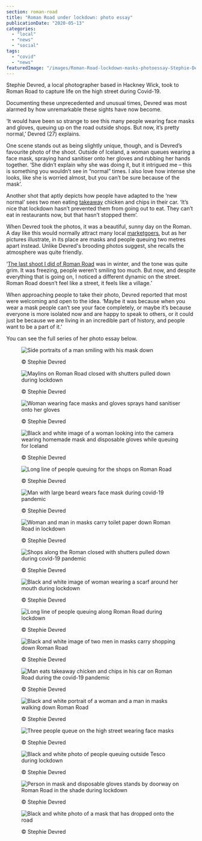```yaml
---
section: roman-road
title: "Roman Road under lockdown: photo essay"
publicationDate: "2020-05-13"
categories: 
  - "local"
  - "news"
  - "social"
tags: 
  - "covid"
  - "news"
featuredImage: "/images/Roman-Road-lockdown-masks-photoessay-Stephie-Devred-32.jpg"
---
```


Stephie Devred, a local photographer based in Hackney Wick, took to Roman Road to capture life on the high street during Covid-19. 

Documenting these unprecedented and unusual times, Devred was most alarmed by how unremarkable these sights have now become. 

‘It would have been so strange to see this many people wearing face masks and gloves, queuing up on the road outside shops. But now, it’s pretty normal,’ Devred (27) explains. 

One scene stands out as being slightly unique, though, and is Devred’s favourite photo of the shoot. Outside of Iceland, a woman queues wearing a face mask, spraying hand sanitiser onto her gloves and rubbing her hands together. ‘She didn’t explain why she was doing it, but it intrigued me – this is something you wouldn’t see in “normal” times. I also love how intense she looks, like she is worried almost, but you can’t be sure because of the mask’.

Another shot that aptly depicts how people have adapted to the ‘new normal’ sees two men eating [takeaway](https://romanroadlondon.com/best-fish-and-chips/) chicken and chips in their car. ‘It’s nice that lockdown hasn’t prevented them from going out to eat. They can’t eat in restaurants now, but that hasn’t stopped them’. 

When Devred took the photos, it was a beautiful, sunny day on the Roman. A day like this would normally attract many local [marketgoers](https://romanroadlondon.com/roman-road-market-archive-old-images-90s/), but as her pictures illustrate, in its place are masks and people queuing two metres apart instead. Unlike Devred's brooding photos suggest, she recalls the atmosphere was quite friendly.

‘[The last shoot I did of Roman Road](https://romanroadlondon.com/stephie-devred-photography-portraits-roman-road/) was in winter, and the tone was quite grim. It was freezing, people weren’t smiling too much. But now, and despite everything that is going on, I noticed a different dynamic on the street. Roman Road doesn’t feel like a street, it feels like a village.’

When approaching people to take their photo, Devred reported that most were welcoming and open to the idea. ‘Maybe it was because when you wear a mask people can’t see your face completely, or maybe it’s because everyone is more isolated now and are happy to speak to others, or it could just be because we are living in an incredible part of history, and people want to be a part of it.’ 

You can see the full series of her photo essay below.

<figure>

![Side portraits of a man smiling with his mask down](/images/Roman-Road-lockdown-masks-photoessay-Stephie-Devred-28.jpg)

<figcaption>

© Stephie Devred

</figcaption>

</figure>

<figure>

![Maylins on Roman Road closed with shutters pulled down during lockdown](/images/Roman-Road-lockdown-masks-photoessay-Stephie-Devred-14.jpg)

<figcaption>

© Stephie Devred

</figcaption>

</figure>

<figure>

![Woman wearing face masks and gloves sprays hand sanitiser onto her gloves](/images/Roman-Road-lockdown-masks-photoessay-Stephie-Devred-15-1024x679.jpg)

<figcaption>

© Stephie Devred

</figcaption>

</figure>

<figure>

![Black and white image of a woman looking into the camera wearing homemade mask and disposable gloves while queuing for Iceland](/images/Roman-Road-lockdown-masks-photoessay-Stephie-Devred-16.jpg)

<figcaption>

© Stephie Devred

</figcaption>

</figure>

<figure>

![Long line of people queuing for the shops on Roman Road](/images/Roman-Road-lockdown-masks-photoessay-Stephie-Devred-26-1024x679.jpg)

<figcaption>

© Stephie Devred

</figcaption>

</figure>

<figure>

![Man with large beard wears face mask during covid-19 pandemic](/images/Roman-Road-lockdown-masks-photoessay-Stephie-Devred-13.jpg)

<figcaption>

© Stephie Devred

</figcaption>

</figure>

<figure>

![Woman and man in masks carry toilet paper down Roman Road in lockdown](/images/Roman-Road-lockdown-masks-photoessay-Stephie-Devred-5.jpg)

<figcaption>

© Stephie Devred

</figcaption>

</figure>

<figure>

![Shops along the Roman closed with shutters pulled down during covid-19 pandemic](/images/Roman-Road-lockdown-masks-photoessay-Stephie-Devred-4-1024x679.jpg)

<figcaption>

© Stephie Devred

</figcaption>

</figure>

<figure>

![Black and white image of woman wearing a scarf around her mouth during lockdown](/images/Roman-Road-lockdown-masks-photoessay-Stephie-Devred-11.jpg)

<figcaption>

© Stephie Devred

</figcaption>

</figure>

<figure>

![Long line of people queuing along Roman Road during lockdown](/images/Roman-Road-lockdown-masks-photoessay-Stephie-Devred-25.jpg)

<figcaption>

© Stephie Devred

</figcaption>

</figure>

<figure>

![Black and white image of two men in masks carry shopping down Roman Road](/images/Roman-Road-lockdown-masks-photoessay-Stephie-Devred-7.jpg)

<figcaption>

© Stephie Devred

</figcaption>

</figure>

<figure>

![Man eats takeaway chicken and chips in his car on Roman Road during the covid-19 pandemic](/images/Roman-Road-lockdown-masks-photoessay-Stephie-Devred-12.jpg)

<figcaption>

© Stephie Devred

</figcaption>

</figure>

<figure>

![Black and white portrait of a woman and a man in masks walking down Roman Road](/images/Roman-Road-lockdown-masks-photoessay-Stephie-Devred-30.jpg)

<figcaption>

© Stephie Devred

</figcaption>

</figure>

<figure>

![Three people queue on the high street wearing face masks](/images/Roman-Road-lockdown-masks-photoessay-Stephie-Devred-24-1024x679.jpg)

<figcaption>

© Stephie Devred

</figcaption>

</figure>

<figure>

![Black and white photo of people queuing outside Tesco during lockdown](/images/Roman-Road-lockdown-masks-photoessay-Stephie-Devred-31-1024x679.jpg)

<figcaption>

© Stephie Devred

</figcaption>

</figure>

<figure>

![Person in mask and disposable gloves stands by doorway on Roman Road in the shade during lockdown](/images/Roman-Road-lockdown-masks-photoessay-Stephie-Devred-1.jpg)

<figcaption>

© Stephie Devred

</figcaption>

</figure>

<figure>

![Black and white photo of a mask that has dropped onto the road](/images/Roman-Road-lockdown-masks-photoessay-Stephie-Devred-17.jpg)

<figcaption>

© Stephie Devred

</figcaption>

</figure>
